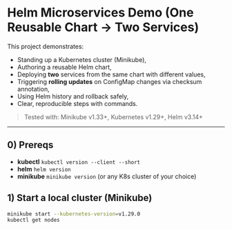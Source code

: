 # Helm Microservices Demo (One Reusable Chart → Two Services)

This project demonstrates:
- Standing up a Kubernetes cluster (Minikube),
- Authoring a reusable Helm chart,
- Deploying **two** services from the same chart with different values,
- Triggering **rolling updates** on ConfigMap changes via checksum annotation,
- Using Helm history and rollback safely,
- Clear, reproducible steps with commands.

> Tested with: Minikube v1.33+, Kubernetes v1.29+, Helm v3.14+

---

## 0) Prereqs

- **kubectl** `kubectl version --client --short`
- **helm** `helm version`
- **minikube** `minikube version` (or any K8s cluster of your choice)

## 1) Start a local cluster (Minikube)

```bash
minikube start --kubernetes-version=v1.29.0
kubectl get nodes
